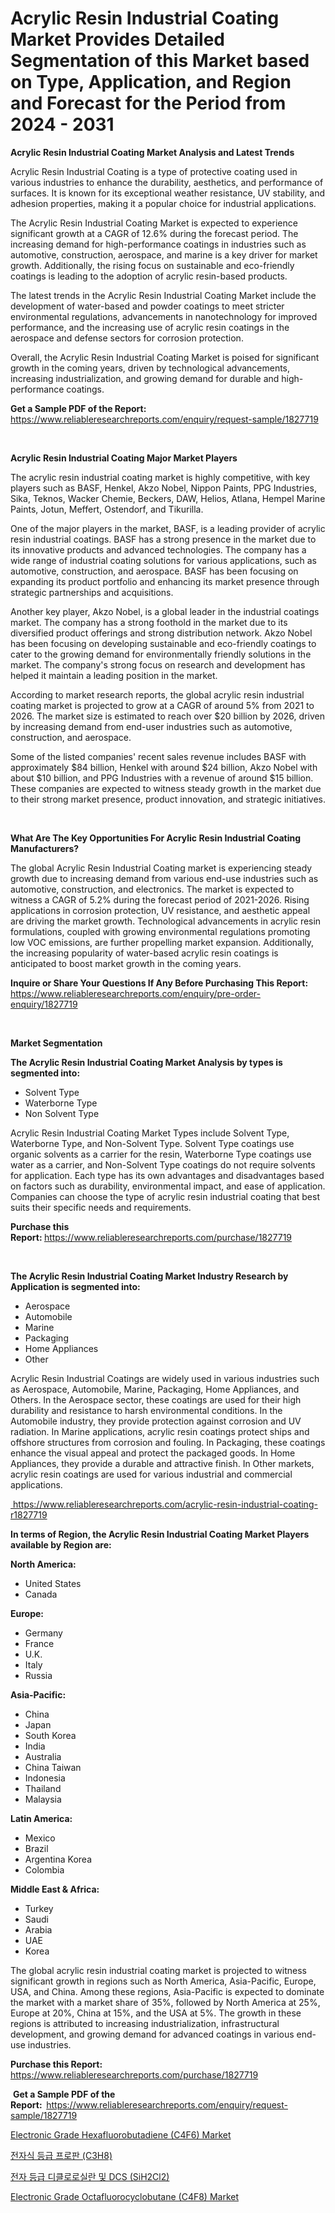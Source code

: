 <p><h1>Acrylic Resin Industrial Coating Market Provides Detailed Segmentation of this Market based on Type, Application, and Region and Forecast for the Period from 2024 - 2031</h1></p><p><strong>Acrylic Resin Industrial Coating Market Analysis and Latest Trends</strong></p>
<p><p>Acrylic Resin Industrial Coating is a type of protective coating used in various industries to enhance the durability, aesthetics, and performance of surfaces. It is known for its exceptional weather resistance, UV stability, and adhesion properties, making it a popular choice for industrial applications.</p><p>The Acrylic Resin Industrial Coating Market is expected to experience significant growth at a CAGR of 12.6% during the forecast period. The increasing demand for high-performance coatings in industries such as automotive, construction, aerospace, and marine is a key driver for market growth. Additionally, the rising focus on sustainable and eco-friendly coatings is leading to the adoption of acrylic resin-based products.</p><p>The latest trends in the Acrylic Resin Industrial Coating Market include the development of water-based and powder coatings to meet stricter environmental regulations, advancements in nanotechnology for improved performance, and the increasing use of acrylic resin coatings in the aerospace and defense sectors for corrosion protection.</p><p>Overall, the Acrylic Resin Industrial Coating Market is poised for significant growth in the coming years, driven by technological advancements, increasing industrialization, and growing demand for durable and high-performance coatings.</p></p>
<p><strong>Get a Sample PDF of the Report:&nbsp;</strong> <a href="https://www.reliableresearchreports.com/enquiry/request-sample/1827719">https://www.reliableresearchreports.com/enquiry/request-sample/1827719</a></p>
<p>&nbsp;</p>
<p><strong>Acrylic Resin Industrial Coating Major Market Players</strong></p>
<p><p>The acrylic resin industrial coating market is highly competitive, with key players such as BASF, Henkel, Akzo Nobel, Nippon Paints, PPG Industries, Sika, Teknos, Wacker Chemie, Beckers, DAW, Helios, Atlana, Hempel Marine Paints, Jotun, Meffert, Ostendorf, and Tikurilla.</p><p>One of the major players in the market, BASF, is a leading provider of acrylic resin industrial coatings. BASF has a strong presence in the market due to its innovative products and advanced technologies. The company has a wide range of industrial coating solutions for various applications, such as automotive, construction, and aerospace. BASF has been focusing on expanding its product portfolio and enhancing its market presence through strategic partnerships and acquisitions.</p><p>Another key player, Akzo Nobel, is a global leader in the industrial coatings market. The company has a strong foothold in the market due to its diversified product offerings and strong distribution network. Akzo Nobel has been focusing on developing sustainable and eco-friendly coatings to cater to the growing demand for environmentally friendly solutions in the market. The company's strong focus on research and development has helped it maintain a leading position in the market.</p><p>According to market research reports, the global acrylic resin industrial coating market is projected to grow at a CAGR of around 5% from 2021 to 2026. The market size is estimated to reach over $20 billion by 2026, driven by increasing demand from end-user industries such as automotive, construction, and aerospace.</p><p>Some of the listed companies' recent sales revenue includes BASF with approximately $84 billion, Henkel with around $24 billion, Akzo Nobel with about $10 billion, and PPG Industries with a revenue of around $15 billion. These companies are expected to witness steady growth in the market due to their strong market presence, product innovation, and strategic initiatives.</p></p>
<p>&nbsp;</p>
<p><strong>What Are The Key Opportunities For Acrylic Resin Industrial Coating Manufacturers?</strong></p>
<p><p>The global Acrylic Resin Industrial Coating market is experiencing steady growth due to increasing demand from various end-use industries such as automotive, construction, and electronics. The market is expected to witness a CAGR of 5.2% during the forecast period of 2021-2026. Rising applications in corrosion protection, UV resistance, and aesthetic appeal are driving the market growth. Technological advancements in acrylic resin formulations, coupled with growing environmental regulations promoting low VOC emissions, are further propelling market expansion. Additionally, the increasing popularity of water-based acrylic resin coatings is anticipated to boost market growth in the coming years.</p></p>
<p><strong>Inquire or Share Your Questions If Any Before Purchasing This Report:</strong> <a href="https://www.reliableresearchreports.com/enquiry/pre-order-enquiry/1827719">https://www.reliableresearchreports.com/enquiry/pre-order-enquiry/1827719</a></p>
<p>&nbsp;</p>
<p><strong>Market Segmentation</strong></p>
<p><strong>The Acrylic Resin Industrial Coating Market Analysis by types is segmented into:</strong></p>
<p><ul><li>Solvent Type</li><li>Waterborne Type</li><li>Non Solvent Type</li></ul></p>
<p><p>Acrylic Resin Industrial Coating Market Types include Solvent Type, Waterborne Type, and Non-Solvent Type. Solvent Type coatings use organic solvents as a carrier for the resin, Waterborne Type coatings use water as a carrier, and Non-Solvent Type coatings do not require solvents for application. Each type has its own advantages and disadvantages based on factors such as durability, environmental impact, and ease of application. Companies can choose the type of acrylic resin industrial coating that best suits their specific needs and requirements.</p></p>
<p><strong>Purchase this Report:&nbsp;</strong><a href="https://www.reliableresearchreports.com/purchase/1827719">https://www.reliableresearchreports.com/purchase/1827719</a></p>
<p>&nbsp;</p>
<p><strong>The Acrylic Resin Industrial Coating Market Industry Research by Application is segmented into:</strong></p>
<p><ul><li>Aerospace</li><li>Automobile</li><li>Marine</li><li>Packaging</li><li>Home Appliances</li><li>Other</li></ul></p>
<p><p>Acrylic Resin Industrial Coatings are widely used in various industries such as Aerospace, Automobile, Marine, Packaging, Home Appliances, and Others. In the Aerospace sector, these coatings are used for their high durability and resistance to harsh environmental conditions. In the Automobile industry, they provide protection against corrosion and UV radiation. In Marine applications, acrylic resin coatings protect ships and offshore structures from corrosion and fouling. In Packaging, these coatings enhance the visual appeal and protect the packaged goods. In Home Appliances, they provide a durable and attractive finish. In Other markets, acrylic resin coatings are used for various industrial and commercial applications.</p></p>
<p><a href="https://www.reliableresearchreports.com/acrylic-resin-industrial-coating-r1827719">&nbsp;https://www.reliableresearchreports.com/acrylic-resin-industrial-coating-r1827719</a></p>
<p><strong>In terms of Region, the Acrylic Resin Industrial Coating Market Players available by Region are:</strong></p>
<p>
    <p> <strong> North America: </strong>
        <ul>
            <li>United States</li>
            <li>Canada</li>
        </ul>
        </p> 
    <p> <strong> Europe: </strong>
        <ul>
            <li>Germany</li>
            <li>France</li>
            <li>U.K.</li>
            <li>Italy</li>
            <li>Russia</li>
        </ul>
        </p> 
    <p> <strong> Asia-Pacific: </strong>
        <ul>
            <li>China</li>
            <li>Japan</li>
            <li>South Korea</li>
            <li>India</li>
            <li>Australia</li>
            <li>China Taiwan</li>
            <li>Indonesia</li>
            <li>Thailand</li>
            <li>Malaysia</li>
        </ul>
        </p> 
    <p> <strong> Latin America: </strong>
        <ul>
            <li>Mexico</li>
            <li>Brazil</li>
            <li>Argentina Korea</li>
            <li>Colombia</li>
        </ul>
        </p> 
    <p> <strong> Middle East & Africa: </strong>
        <ul>
            <li>Turkey</li>
            <li>Saudi</li>
            <li>Arabia</li>
            <li>UAE</li>
            <li>Korea</li>
        </ul>
    </p>
    </p>
<p><p>The global acrylic resin industrial coating market is projected to witness significant growth in regions such as North America, Asia-Pacific, Europe, USA, and China. Among these regions, Asia-Pacific is expected to dominate the market with a market share of 35%, followed by North America at 25%, Europe at 20%, China at 15%, and the USA at 5%. The growth in these regions is attributed to increasing industrialization, infrastructural development, and growing demand for advanced coatings in various end-use industries.</p></p>
<p><strong>Purchase this Report: </strong><a href="https://www.reliableresearchreports.com/purchase/1827719">https://www.reliableresearchreports.com/purchase/1827719</a></p>
<p>&nbsp;<strong>Get a Sample PDF of the Report:&nbsp;&nbsp;</strong><a href="https://www.reliableresearchreports.com/enquiry/request-sample/1827719">https://www.reliableresearchreports.com/enquiry/request-sample/1827719</a></p>
<p><strong></strong></p>
<p><p><a href="https://github.com/cheribeninsig/Market-Research-Report-List-1/blob/main/electronic-grade-hexafluorobutadiene-c4f6-market.md">Electronic Grade Hexafluorobutadiene (C4F6) Market</a></p><p><a href="https://github.com/milikokao84/Market-Research-Report-List-1/blob/main/1042833143731.md">전자식 등급 프로판 (C3H8)</a></p><p><a href="https://github.com/ROBERTS65DAVID/Market-Research-Report-List-1/blob/main/1186703143730.md">전자 등급 디클로로실란 및 DCS (SiH2Cl2)</a></p><p><a href="https://github.com/AdrianaPaucek2023/Market-Research-Report-List-1/blob/main/electronic-grade-octafluorocyclobutane-c4f8-market.md">Electronic Grade Octafluorocyclobutane (C4F8) Market</a></p></p>